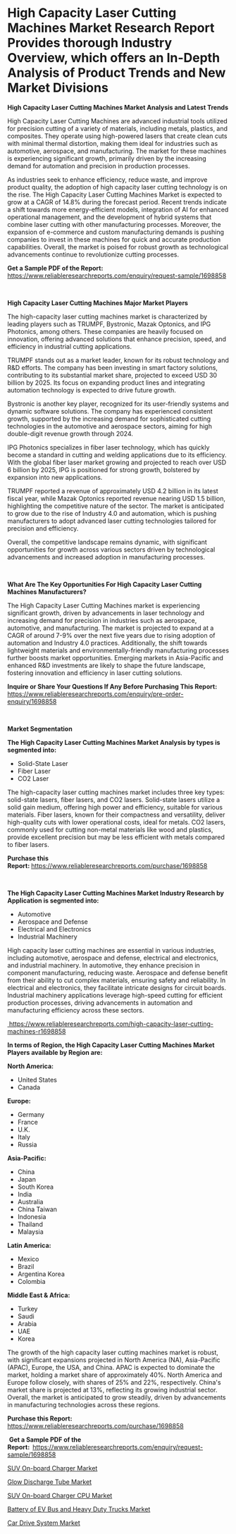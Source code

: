 <p><h1>High Capacity Laser Cutting Machines Market Research Report Provides thorough Industry Overview, which offers an In-Depth Analysis of Product Trends and New Market Divisions</h1></p><p><strong>High Capacity Laser Cutting Machines Market Analysis and Latest Trends</strong></p>
<p><p>High Capacity Laser Cutting Machines are advanced industrial tools utilized for precision cutting of a variety of materials, including metals, plastics, and composites. They operate using high-powered lasers that create clean cuts with minimal thermal distortion, making them ideal for industries such as automotive, aerospace, and manufacturing. The market for these machines is experiencing significant growth, primarily driven by the increasing demand for automation and precision in production processes.</p><p>As industries seek to enhance efficiency, reduce waste, and improve product quality, the adoption of high capacity laser cutting technology is on the rise. The High Capacity Laser Cutting Machines Market is expected to grow at a CAGR of 14.8% during the forecast period. Recent trends indicate a shift towards more energy-efficient models, integration of AI for enhanced operational management, and the development of hybrid systems that combine laser cutting with other manufacturing processes. Moreover, the expansion of e-commerce and custom manufacturing demands is pushing companies to invest in these machines for quick and accurate production capabilities. Overall, the market is poised for robust growth as technological advancements continue to revolutionize cutting processes.</p></p>
<p><strong>Get a Sample PDF of the Report:&nbsp;</strong> <a href="https://www.reliableresearchreports.com/enquiry/request-sample/1698858?utm_campaign=9&utm_medium=2&utm_source=Github&utm_content=ia&utm_term=27032025&utm_id=high-capacity-laser-cutting-machines">https://www.reliableresearchreports.com/enquiry/request-sample/1698858</a></p>
<p>&nbsp;</p>
<p><strong>High Capacity Laser Cutting Machines Major Market Players</strong></p>
<p><p>The high-capacity laser cutting machines market is characterized by leading players such as TRUMPF, Bystronic, Mazak Optonics, and IPG Photonics, among others. These companies are heavily focused on innovation, offering advanced solutions that enhance precision, speed, and efficiency in industrial cutting applications.</p><p>TRUMPF stands out as a market leader, known for its robust technology and R&D efforts. The company has been investing in smart factory solutions, contributing to its substantial market share, projected to exceed USD 30 billion by 2025. Its focus on expanding product lines and integrating automation technology is expected to drive future growth.</p><p>Bystronic is another key player, recognized for its user-friendly systems and dynamic software solutions. The company has experienced consistent growth, supported by the increasing demand for sophisticated cutting technologies in the automotive and aerospace sectors, aiming for high double-digit revenue growth through 2024.</p><p>IPG Photonics specializes in fiber laser technology, which has quickly become a standard in cutting and welding applications due to its efficiency. With the global fiber laser market growing and projected to reach over USD 6 billion by 2025, IPG is positioned for strong growth, bolstered by expansion into new applications.</p><p>TRUMPF reported a revenue of approximately USD 4.2 billion in its latest fiscal year, while Mazak Optonics reported revenue nearing USD 1.5 billion, highlighting the competitive nature of the sector. The market is anticipated to grow due to the rise of Industry 4.0 and automation, which is pushing manufacturers to adopt advanced laser cutting technologies tailored for precision and efficiency.</p><p>Overall, the competitive landscape remains dynamic, with significant opportunities for growth across various sectors driven by technological advancements and increased adoption in manufacturing processes.</p></p>
<p>&nbsp;</p>
<p><strong>What Are The Key Opportunities For High Capacity Laser Cutting Machines Manufacturers?</strong></p>
<p><p>The High Capacity Laser Cutting Machines market is experiencing significant growth, driven by advancements in laser technology and increasing demand for precision in industries such as aerospace, automotive, and manufacturing. The market is projected to expand at a CAGR of around 7-9% over the next five years due to rising adoption of automation and Industry 4.0 practices. Additionally, the shift towards lightweight materials and environmentally-friendly manufacturing processes further boosts market opportunities. Emerging markets in Asia-Pacific and enhanced R&D investments are likely to shape the future landscape, fostering innovation and efficiency in laser cutting solutions.</p></p>
<p><strong>Inquire or Share Your Questions If Any Before Purchasing This Report:</strong> <a href="https://www.reliableresearchreports.com/enquiry/pre-order-enquiry/1698858?utm_campaign=9&utm_medium=2&utm_source=Github&utm_content=ia&utm_term=27032025&utm_id=high-capacity-laser-cutting-machines">https://www.reliableresearchreports.com/enquiry/pre-order-enquiry/1698858</a></p>
<p>&nbsp;</p>
<p><strong>Market Segmentation</strong></p>
<p><strong>The High Capacity Laser Cutting Machines Market Analysis by types is segmented into:</strong></p>
<p><ul><li>Solid-State Laser</li><li>Fiber Laser</li><li>CO2 Laser</li></ul></p>
<p><p>The high-capacity laser cutting machines market includes three key types: solid-state lasers, fiber lasers, and CO2 lasers. Solid-state lasers utilize a solid gain medium, offering high power and efficiency, suitable for various materials. Fiber lasers, known for their compactness and versatility, deliver high-quality cuts with lower operational costs, ideal for metals. CO2 lasers, commonly used for cutting non-metal materials like wood and plastics, provide excellent precision but may be less efficient with metals compared to fiber lasers.</p></p>
<p><strong>Purchase this Report:&nbsp;</strong><a href="https://www.reliableresearchreports.com/purchase/1698858?utm_campaign=9&utm_medium=2&utm_source=Github&utm_content=ia&utm_term=27032025&utm_id=high-capacity-laser-cutting-machines">https://www.reliableresearchreports.com/purchase/1698858</a></p>
<p>&nbsp;</p>
<p><strong>The High Capacity Laser Cutting Machines Market Industry Research by Application is segmented into:</strong></p>
<p><ul><li>Automotive</li><li>Aerospace and Defense</li><li>Electrical and Electronics</li><li>Industrial Machinery</li></ul></p>
<p><p>High capacity laser cutting machines are essential in various industries, including automotive, aerospace and defense, electrical and electronics, and industrial machinery. In automotive, they enhance precision in component manufacturing, reducing waste. Aerospace and defense benefit from their ability to cut complex materials, ensuring safety and reliability. In electrical and electronics, they facilitate intricate designs for circuit boards. Industrial machinery applications leverage high-speed cutting for efficient production processes, driving advancements in automation and manufacturing efficiency across these sectors.</p></p>
<p><a href="https://www.reliableresearchreports.com/high-capacity-laser-cutting-machines-r1698858?utm_campaign=9&utm_medium=2&utm_source=Github&utm_content=ia&utm_term=27032025&utm_id=high-capacity-laser-cutting-machines">&nbsp;https://www.reliableresearchreports.com/high-capacity-laser-cutting-machines-r1698858</a></p>
<p><strong>In terms of Region, the High Capacity Laser Cutting Machines Market Players available by Region are:</strong></p>
<p>
    <p> <strong> North America: </strong>
        <ul>
            <li>United States</li>
            <li>Canada</li>
        </ul>
        </p> 
    <p> <strong> Europe: </strong>
        <ul>
            <li>Germany</li>
            <li>France</li>
            <li>U.K.</li>
            <li>Italy</li>
            <li>Russia</li>
        </ul>
        </p> 
    <p> <strong> Asia-Pacific: </strong>
        <ul>
            <li>China</li>
            <li>Japan</li>
            <li>South Korea</li>
            <li>India</li>
            <li>Australia</li>
            <li>China Taiwan</li>
            <li>Indonesia</li>
            <li>Thailand</li>
            <li>Malaysia</li>
        </ul>
        </p> 
    <p> <strong> Latin America: </strong>
        <ul>
            <li>Mexico</li>
            <li>Brazil</li>
            <li>Argentina Korea</li>
            <li>Colombia</li>
        </ul>
        </p> 
    <p> <strong> Middle East & Africa: </strong>
        <ul>
            <li>Turkey</li>
            <li>Saudi</li>
            <li>Arabia</li>
            <li>UAE</li>
            <li>Korea</li>
        </ul>
    </p>
    </p>
<p><p>The growth of the high capacity laser cutting machines market is robust, with significant expansions projected in North America (NA), Asia-Pacific (APAC), Europe, the USA, and China. APAC is expected to dominate the market, holding a market share of approximately 40%. North America and Europe follow closely, with shares of 25% and 22%, respectively. China's market share is projected at 13%, reflecting its growing industrial sector. Overall, the market is anticipated to grow steadily, driven by advancements in manufacturing technologies across these regions.</p></p>
<p><strong>Purchase this Report: </strong><a href="https://www.reliableresearchreports.com/purchase/1698858?utm_campaign=9&utm_medium=2&utm_source=Github&utm_content=ia&utm_term=27032025&utm_id=high-capacity-laser-cutting-machines">https://www.reliableresearchreports.com/purchase/1698858</a></p>
<p>&nbsp;<strong>Get a Sample PDF of the Report:&nbsp;&nbsp;</strong><a href="https://www.reliableresearchreports.com/enquiry/request-sample/1698858?utm_campaign=9&utm_medium=2&utm_source=Github&utm_content=ia&utm_term=27032025&utm_id=high-capacity-laser-cutting-machines">https://www.reliableresearchreports.com/enquiry/request-sample/1698858</a></p>
<p><strong></strong></p>
<p><p><a href="https://github.com/lemiranajd/Market-Research-Report-List-1/blob/main/suv-on-board-charger-market.md?utm_campaign=9&utm_medium=2&utm_source=Github&utm_content=ia&utm_term=27032025&utm_id=high-capacity-laser-cutting-machines">SUV On-board Charger Market</a></p><p><a href="https://github.com/knipsfilip8f/Market-Research-Report-List-1/blob/main/glow-discharge-tube-market.md?utm_campaign=9&utm_medium=2&utm_source=Github&utm_content=ia&utm_term=27032025&utm_id=high-capacity-laser-cutting-machines">Glow Discharge Tube Market</a></p><p><a href="https://github.com/ogbadujonito22/Market-Research-Report-List-1/blob/main/suv-on-board-charger-cpu-market.md?utm_campaign=9&utm_medium=2&utm_source=Github&utm_content=ia&utm_term=27032025&utm_id=high-capacity-laser-cutting-machines">SUV On-board Charger CPU Market</a></p><p><a href="https://github.com/azetehhasle/Market-Research-Report-List-1/blob/main/battery-of-ev-bus-and-heavy-duty-trucks-market.md?utm_campaign=9&utm_medium=2&utm_source=Github&utm_content=ia&utm_term=27032025&utm_id=high-capacity-laser-cutting-machines">Battery of EV Bus and Heavy Duty Trucks Market</a></p><p><a href="https://github.com/dovbusmrking/Market-Research-Report-List-1/blob/main/car-drive-system-market.md?utm_campaign=9&utm_medium=2&utm_source=Github&utm_content=ia&utm_term=27032025&utm_id=high-capacity-laser-cutting-machines">Car Drive System Market</a></p></p>